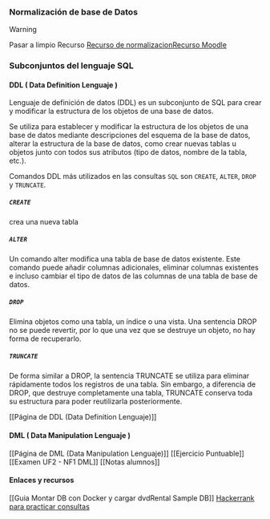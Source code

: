 
### Normalización de base de Datos

>[!warning]
 Pasar a limpio Recurso [Recurso de normalizacion](https://www.guru99.com/database-normalization.html)[Recurso Moodle](https://moodle.insjoaquimmir.cat/pluginfile.php/101499/mod_resource/content/30/M2UF1NF4-Normalitzacio.pdf)

### Subconjuntos del lenguaje SQL

#### DDL ( Data Definition Lenguaje )

Lenguaje de definición de datos (DDL) es un subconjunto de SQL para crear y modificar la estructura de los objetos de una base de datos. 

Se utiliza para establecer y modificar la estructura de los objetos de una base de datos mediante descripciones del esquema de la base de datos, alterar la estructura de la base de datos, como crear nuevas tablas u objetos junto con todos sus atributos (tipo de datos, nombre de la tabla, etc.).

Comandos DDL más utilizados en las consultas `SQL` son `CREATE`, `ALTER`, `DROP` y `TRUNCATE`.

##### `CREATE`
crea una nueva tabla 
##### `ALTER`
Un comando alter modifica una tabla de base de datos existente. Este comando puede añadir columnas adicionales, eliminar columnas existentes e incluso cambiar el tipo de datos de las columnas de una tabla de base de datos.
##### `DROP`
Elimina objetos como una tabla, un índice o una vista. Una sentencia DROP no se puede revertir, por lo que una vez que se destruye un objeto, no hay forma de recuperarlo.
##### `TRUNCATE`
De forma similar a DROP, la sentencia TRUNCATE se utiliza para eliminar rápidamente todos los registros de una tabla. Sin embargo, a diferencia de DROP, que destruye completamente una tabla, TRUNCATE conserva toda su estructura para poder reutilizarla posteriormente.

[[Página de DDL (Data Definition Lenguaje)]]
#### DML ( Data Manipulation Lenguaje )
[[Página de DML (Data Manipulation Lenguaje)]]
[[Ejercicio Puntuable]]
[[Examen UF2 - NF1 DML]]
[[Notas alumnos]]
#### Enlaces y recursos
[[Guia Montar DB con Docker y cargar dvdRental Sample DB]]
[Hackerrank para practicar consultas](https://www.hackerrank.com/domains/sql)
